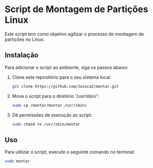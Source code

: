 # Script de Montagem de Partições Linux

Este script tem como objetivo agilizar o processo de montagem de partições no Linux.

## Instalação

Para adicionar o script ao ambiente, siga os passos abaixo:

1. Clone este repositório para o seu sistema local:
    ```bash
    git clone https://github.com/JosucaZ/montar.git
    ```

2. Mova o script para o diretório '/usr/sbin/':
    ```bash
    sudo cp /montar/montar /usr/sbin/
    ```

3. Dê permissões de execução ao script:
    ```bash
    sudo chmod +x /usr/sbin/montar
    ```

## Uso

Para utilizar o script, execute o seguinte comando no terminal:
```bash
sudo montar
```
